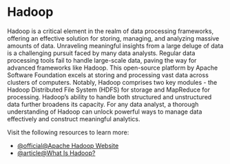 # Hadoop 

Hadoop is a critical element in the realm of data processing frameworks, offering an effective solution for storing, managing, and analyzing massive amounts of data. Unraveling meaningful insights from a large deluge of data is a challenging pursuit faced by many data analysts. Regular data processing tools fail to handle large-scale data, paving the way for advanced frameworks like Hadoop. This open-source platform by Apache Software Foundation excels at storing and processing vast data across clusters of computers. Notably, Hadoop comprises two key modules - the Hadoop Distributed File System (HDFS) for storage and MapReduce for processing. Hadoop’s ability to handle both structured and unstructured data further broadens its capacity. For any data analyst, a thorough understanding of Hadoop can unlock powerful ways to manage data effectively and construct meaningful analytics.

Visit the following resources to learn more:

- [@official@Apache Hadoop Website](https://hadoop.apache.org/)
- [@article@What Is Hadoop?](https://www.databricks.com/glossary/hadoop)
